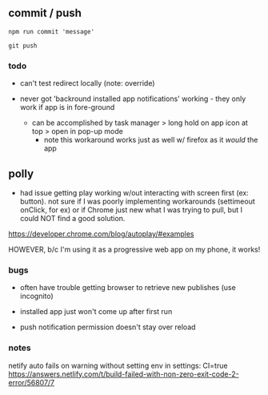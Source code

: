 ## commit / push

`npm run commit 'message'`

`git push`

### todo

- can't test redirect locally (note: override)

- never got 'backround installed app notifications' working - they only work if app is in fore-ground
    - can be accomplished by task manager > long hold on app icon at top > open in pop-up mode
        - note this workaround works just as well w/ firefox as it *would* the app

## polly

- had issue getting play working w/out interacting with screen first (ex: button).
not sure if I was poorly implementing workarounds (settimeout onClick, for ex) or if Chrome just new what
I was trying to pull, but I could NOT find a good solution.

https://developer.chrome.com/blog/autoplay/#examples

HOWEVER, b/c I'm using it as a progressive web app on my phone, it works!
 
### bugs

- often have trouble getting browser to retrieve new publishes (use incognito)

- installed app just won't come up after first run
- push notification permission doesn't stay over reload 


### notes

netify auto fails on warning without setting env in settings:
CI=true
https://answers.netlify.com/t/build-failed-with-non-zero-exit-code-2-error/56807/7
